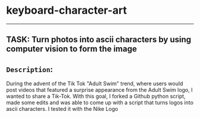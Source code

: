 # keyboard-character-art
______________________________________________________________________________________________________________________________________________________________________
## TASK: Turn photos into ascii characters by using computer vision to form the image

## **`Description`:**

During the advent of the Tik Tok "Adult Swim" trend, where users would post videos that featured a surprise appearance from the Adult Swim logo, I wanted to share a Tik-Tok. 
With this goal, I forked a Github python script, made some edits and was able to come up with a script that turns logos into ascii characters. 
I tested it with the Nike Logo
